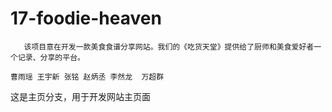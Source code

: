 # 17-foodie-heaven
       该项目意在开发一款美食食谱分享网站。我们的《吃货天堂》提供给了厨师和美食爱好者一个记录、分享的平台。
                                                                                             曹雨瑶 王宇新 张铭 赵炳丞 李然龙  万超群
 这是主页分支，用于开发网站主页面
